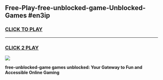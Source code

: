 
## Free-Play-free-unblocked-game-Unblocked-Games #en3ip
<h3>
<a href="https://news.freeplayer.one?title=free-unblocked-game&ref=8M">CLICK TO PLAY</a></h3>
<hr>

<h3>
<a href="https://news.freeplayer.one?title=free-unblocked-game&ref=8M">CLICK 2 PLAY</a>
  
</h3>

<a href="https://news.freeplayer.one?title=free-unblocked-game&ref=8M"><img src="https://clearcache.store/games.png"></a>


**free-unblocked-game games unblocked: Your Gateway to Fun and Accessible Online Gaming**
